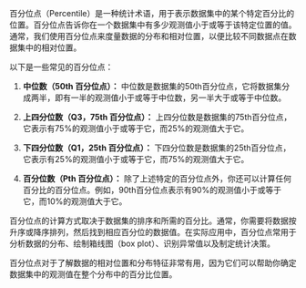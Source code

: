 百分位点（Percentile）是一种统计术语，用于表示数据集中的某个特定百分比的位置。百分位点告诉你在一个数据集中有多少观测值小于或等于该特定位置的值。通常，我们使用百分位点来度量数据的分布和相对位置，以便比较不同数据点在数据集中的相对位置。

以下是一些常见的百分位点：

1. **中位数（50th 百分位点）：** 中位数是数据集的50th百分位点，它将数据集分成两半，即有一半的观测值小于或等于中位数，另一半大于或等于中位数。

2. **上四分位数（Q3，75th 百分位点）：** 上四分位数是数据集的75th百分位点，它表示有75%的观测值小于或等于它，而25%的观测值大于它。

3. **下四分位数（Q1，25th 百分位点）：** 下四分位数是数据集的25th百分位点，它表示有25%的观测值小于或等于它，而75%的观测值大于它。

4. **百分位数（Pth 百分位点）：** 除了上述特定的百分位点外，你还可以计算任何百分比的百分位点。例如，90th百分位点表示有90%的观测值小于或等于它，而10%的观测值大于它。

百分位点的计算方式取决于数据集的排序和所需的百分比。通常，你需要将数据按升序或降序排列，然后找到相应百分位的数据值。在实际应用中，百分位点常用于分析数据的分布、绘制箱线图（box plot）、识别异常值以及制定统计决策。

百分位点对于了解数据的相对位置和分布特征非常有用，因为它们可以帮助你确定数据集中的观测值在整个分布中的百分比位置。